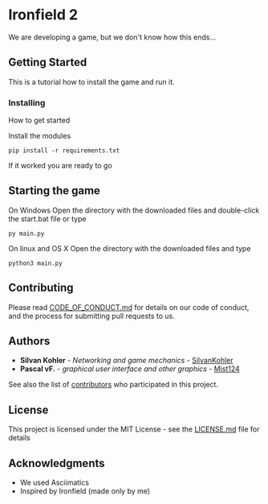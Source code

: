 # Ironfield 2
We are developing a game, but we don't know how this ends...

## Getting Started

This is a tutorial how to install the game and run it.

### Installing

How to get started

Install the modules

```
pip install -r requirements.txt
```

If it worked you are ready to go

## Starting the game
On Windows
Open the directory with the downloaded files and double-click the start.bat file or type
```
py main.py
```
On linux and OS X
Open the directory with the downloaded files and type
```
python3 main.py
```

## Contributing

Please read [CODE_OF_CONDUCT.md](https://github.com/SilvanKohler/Ironfield-2/blob/master/CODE_OF_CONDUCT.md) for details on our code of conduct, and the process for submitting pull requests to us.

## Authors

* **Silvan Kohler** - *Networking and game mechanics* - [SilvanKohler](https://github.com/SilvanKohler)
* **Pascal vF.** - *graphical user interface and other graphics* - [Mist124](https://github.com/Mist124)

See also the list of [contributors](https://github.com/SilvanKohler/Ironfield-2/contributors) who participated in this project.

## License

This project is licensed under the MIT License - see the [LICENSE.md](https://github.com/SilvanKohler/Ironfield-2/blob/master/LICENSE.md) file for details

## Acknowledgments

* We used Asciimatics
* Inspired by Ironfield (made only by me)
